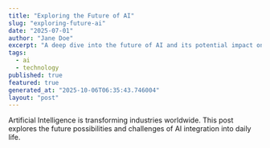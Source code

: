 ```yaml
---
title: "Exploring the Future of AI"
slug: "exploring-future-ai"
date: "2025-07-01"
author: "Jane Doe"
excerpt: "A deep dive into the future of AI and its potential impact on various sectors."
tags:
  - ai
  - technology
published: true
featured: true
generated_at: "2025-10-06T06:35:43.746004"
layout: "post"
---
```


Artificial Intelligence is transforming industries worldwide. This post explores the future possibilities and challenges of AI integration into daily life.